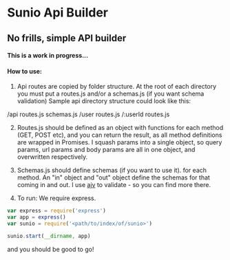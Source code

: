 # Sunio Api Builder

## No frills, simple API builder
#### This is a work in progress...

#### How to use:

1. Api routes are copied by folder structure. At the root of each directory you must put a routes.js and/or a schemas.js (if you want schema validation)
Sample api directory structure could look like this:

/api
    routes.js
    schemas.js
    /user
        routes.js
        /:userId
            routes.js

2. Routes.js should be defined as an object with functions for each method (GET, POST etc), and you can return the result, as all method definitions are wrapped in Promises. I squash params into a single object, so query params, url params and body params are all in one object, and overwritten respectively.

3. Schemas.js should define schemas (if you want to use it). for each method. An "in" object and "out" object define the schemas for that coming in and out. I use [ajv](https://www.npmjs.com/package/ajv) to validate - so you can find more there.
        
4. To run:
We require express.

```javascript
var express = require('express')
var app = express()
var sunio = require('<path/to/index/of/sunio>')

sunio.start(__dirname, app)
```
and you should be good to go!